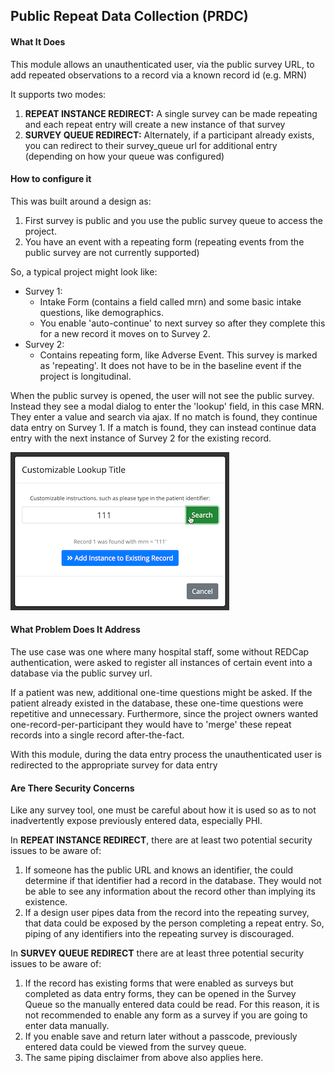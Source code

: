 ## Public Repeat Data Collection (PRDC)

#### What It Does
This module allows an unauthenticated user, via the public survey URL, to add repeated observations to a record via a known record id (e.g. MRN)

It supports two modes:

1. **REPEAT INSTANCE REDIRECT:** A single survey can be made repeating and each repeat entry will create a new instance of that survey
1. **SURVEY QUEUE REDIRECT:** Alternately, if a participant already exists, you can redirect to their survey_queue url for additional entry (depending on how your queue was configured)

#### How to configure it
This was built around a design as:
1. First survey is public and you use the public survey queue to access the project.
1. You have an event with a repeating form (repeating events from the public survey are not currently supported)

So, a typical project might look like:

* Survey 1:
  * Intake Form (contains a field called mrn) and some basic intake questions, like demographics.
  * You enable 'auto-continue' to next survey so after they complete this for a new record it moves on to Survey 2.
* Survey 2:
  * Contains repeating form, like Adverse Event.  This survey is marked as 'repeating'.  It does not have to be in the baseline event if the project is longitudinal.

 When the public survey is opened, the user will not see the public survey.  Instead they see a modal dialog to enter the 'lookup' field, in this case MRN.
 They enter a value and search via ajax.  If no match is found, they continue data entry on Survey 1.  If a match is found, they can instead continue data entry with the next instance of Survey 2 for the existing record.

![Example Search](assets/example.png)

#### What Problem Does It Address
The use case was one where many hospital staff, some without REDCap authentication, were asked to register all instances of certain event into a database via the public survey url.

If a patient was new, additional one-time questions might be asked.  If the patient already existed in the database, these one-time questions were repetitive and unnecessary.  Furthermore, since the project owners wanted one-record-per-participant they would have to 'merge' these repeat records into a single record after-the-fact.

With this module, during the data entry process the unauthenticated user is redirected to the appropriate survey for data entry

#### Are There Security Concerns
Like any survey tool, one must be careful about how it is used so as to not inadvertently expose previously entered data, especially PHI.

In **REPEAT INSTANCE REDIRECT**, there are at least two potential security issues to be aware of:
1. If someone has the public URL and knows an identifier, the could determine if that identifier had a record in the database.  They would not be able to see any information about the record other than implying its existence.
1. If a design user pipes data from the record into the repeating survey, that data could be exposed by the person completing a repeat entry.  So, piping of any identifiers into the repeating survey is discouraged.

In **SURVEY QUEUE REDIRECT** there are at least three potential security issues to be aware of:
1. If the record has existing forms that were enabled as surveys but completed as data entry forms, they can be opened in the Survey Queue so the manually entered data could be read.  For this reason, it is not recommended to enable any form as a survey if you are going to enter data manually.
1. If you enable save and return later without a passcode, previously entered data could be viewed from the survey queue.
1. The same piping disclaimer from above also applies here.

